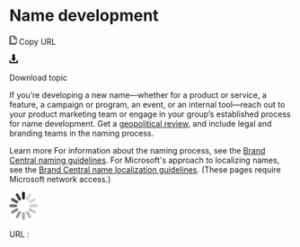 ﻿# Name development

![Copy URL](media/name-development/Copy.png)
Copy URL

![Download](media/name-development/Download.png)

Download topic

If
you’re developing a new name—whether for a product or service, a
feature, a campaign or program, an event, or an internal tool—reach out
to your product marketing team or engage in your group’s established
process for name development. Get a [geopolitical review](https://microsoft.sharepoint.com/teams/celaGlobalReadiness/Pages/NewNameReview.aspx "New product name review"), and include legal and branding teams in the naming process. 

Learn more For information about the naming process, see the [Brand Central naming guidelines](https://microsoft.sharepoint.com/teams/BrandCentral/Pages/The-Microsoft-brand-Identity-Naming.aspx "new product naming guidelines on Brand Central"). For Microsoft's approach to localizing names, see the [Brand Central name localization guidelines](https://microsoft.sharepoint.com/teams/BrandCentral/Guidelines/Microsoft_naming_playbook_Localization.pdf "Brand Central guidelines for localizing names"). (These pages require Microsoft network access.) 

![In progress](media/name-development/activity-large.gif)

URL :
